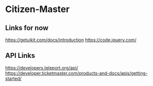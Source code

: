 # Citizen-Master

## Links for now
https://getuikit.com/docs/introduction
https://code.jquery.com/

## API Links
https://developers.teleport.org/api/
https://developer.ticketmaster.com/products-and-docs/apis/getting-started/